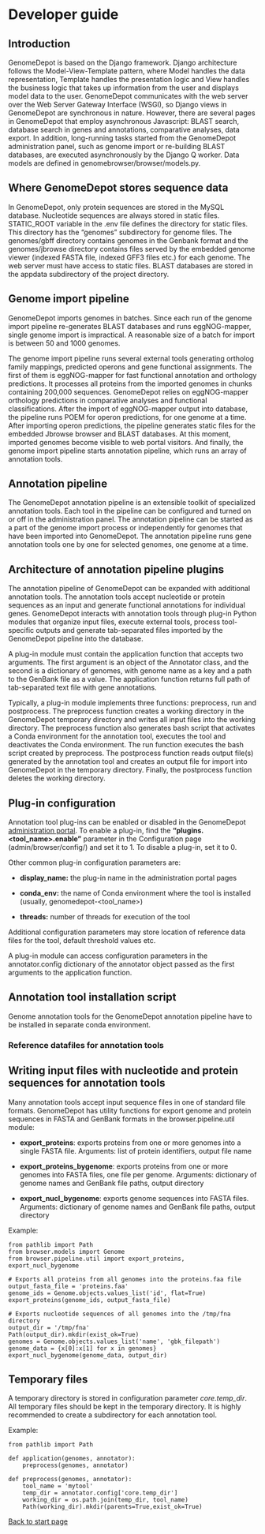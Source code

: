 # Developer guide

## Introduction

GenomeDepot is based on the Django framework. Django architecture follows the Model-View-Template pattern, where Model handles the data representation, Template handles the presentation logic and View handles the business logic that takes up information from the user and displays model data to the user. GenomeDepot communicates with the web server over the Web Server Gateway Interface (WSGI), so Django views in GenomeDepot are synchronous in nature. However, there are several pages in GenomeDepot that employ asynchronous Javascript: BLAST search, database search in genes and annotations, comparative analyses, data export. In addition, long-running tasks started from the GenomeDepot administration panel, such as genome import or re-building BLAST databases, are executed asynchronously by the Django Q worker. Data models are defined in genomebrowser/browser/models.py.

## Where GenomeDepot stores sequence data

In GenomeDepot, only protein sequences are stored in the MySQL database. Nucleotide sequences are always stored in static files. STATIC_ROOT variable in the .env file defines the directory for static files. This directory has the “genomes” subdirectory for genome files. The genomes/gbff directory contains genomes in the Genbank format and the genomes/jbrowse directory contains files served by the embedded genome viewer (indexed FASTA file, indexed GFF3 files etc.) for each genome. The web server must have access to static files. BLAST databases are stored in the appdata subdirectory of the project directory. 

## Genome import pipeline

GenomeDepot imports genomes in batches. Since each run of the genome import pipeline re-generates BLAST databases and runs eggNOG-mapper, single genome import is impractical. A reasonable size of a batch for import is between 50 and 1000 genomes. 

The genome import pipeline runs several external tools generating ortholog family mappings, predicted operons and gene functional assignments. The first of them is eggNOG-mapper for fast functional annotation and orthology predictions. It processes all proteins from the imported genomes in chunks containing 200,000 sequences. GenomeDepot relies on eggNOG-mapper orthology predictions in comparative analyses and functional classifications. After the import of eggNOG-mapper output into database, the pipeline runs POEM for operon predictions, for one genome at a time. After importing operon predictions, the pipeline generates static files for the embedded Jbrowse browser and BLAST databases. At this moment, imported genomes become visible to web portal visitors. And finally, the genome import pipeline starts annotation pipeline, which runs an array of annotation tools.

## Annotation pipeline

The GenomeDepot annotation pipeline is an extensible toolkit of specialized annotation tools. Each tool in the pipeline can be configured and turned on or off in the administration panel. The annotation pipeline can be started as a part of the genome import process or independently for genomes that have been imported into GenomeDepot. The annotation pipeline runs gene annotation tools one by one for selected genomes, one genome at a time. 

## Architecture of annotation pipeline plugins

The annotation pipeline of GenomeDepot can be expanded with additional annotation tools. The annotation tools accept nucleotide or protein sequences as an input and generate functional annotations for individual genes. GenomeDepot interacts with annotation tools through plug-in Python modules that organize input files, execute external tools, process tool-specific outputs and generate tab-separated files imported by the GenomeDepot pipeline into the database.

A plug-in module must contain the application function that accepts two arguments. The first argument is an object of the Annotator class, and the second is a dictionary of genomes, with genome name as a key and a path to the GenBank file as a value. The application function returns full path of tab-separated text file with gene annotations.

Typically, a plug-in module implements three functions: preprocess, run and postprocess. The preprocess function creates a working directory in the GenomeDepot temporary directory and writes all input files into the working directory. The preprocess function also generates bash script that activates a Conda environment for the annotation tool, executes the tool and deactivates the Conda environment. The run function executes the bash script created by preprocess. The postprocess function reads output file(s) generated by the annotation tool and creates an output file for import into GenomeDepot in the temporary directory. Finally, the postprocess function deletes the working directory. 

## Plug-in configuration

Annotation tool plug-ins can be enabled or disabled in the GenomeDepot [administration portal](admin.md). To enable a plug-in, find the **“plugins.<tool_name>.enable”** parameter in the Configuration page (admin/browser/config/) and set it to 1. To disable a plug-in, set it to 0.

Other common plug-in configuration parameters are:

* **display_name:** the plug-in name in the administration portal pages

* **conda_env:** the name of Conda environment where the tool is installed (usually, genomedepot-<tool_name>)

* **threads:** number of threads for execution of the tool

Additional configuration parameters may store location of reference data files for the tool, default threshold values etc.

A plug-in module can access configuration parameters in the annotator.config dictionary of the annotator object passed as the first arguments to the application function.

## Annotation tool installation script

Genome annotation tools for the GenomeDepot annotation pipeline have to be installed in separate conda environment.

### Reference datafiles for annotation tools

## Writing input files with nucleotide and protein sequences for annotation tools

Many annotation tools accept input sequence files in one of standard file formats. GenomeDepot has utility functions for export genome and protein sequences in FASTA and GenBank formats in the browser.pipeline.util module:

* **export_proteins**: exports proteins from one or more genomes into a single FASTA file. Arguments: list of protein identifiers, output file name

* **export_proteins_bygenome**: exports proteins from one or more genomes into FASTA files, one file per genome. Arguments: dictionary of genome names and GenBank file paths, output directory

* **export_nucl_bygenome**: exports genome sequences into FASTA files. Arguments: dictionary of genome names and GenBank file paths, output directory

Example:
```
from pathlib import Path
from browser.models import Genome
from browser.pipeline.util import export_proteins, export_nucl_bygenome

# Exports all proteins from all genomes into the proteins.faa file
output_fasta_file = 'proteins.faa'
genome_ids = Genome.objects.values_list('id', flat=True)
export_proteins(genome_ids, output_fasta_file)

# Exports nucleotide sequences of all genomes into the /tmp/fna directory
output_dir = '/tmp/fna'
Path(output_dir).mkdir(exist_ok=True)
genomes = Genome.objects.values_list('name', 'gbk_filepath')
genome_data = {x[0]:x[1] for x in genomes}
export_nucl_bygenome(genome_data, output_dir)
```

## Temporary files
A temporary directory is stored in configuration parameter *core.temp_dir*. All temporary files should be kept in the temporary directory. It is highly recommended to create a subdirectory for each annotation tool.

Example:
```
from pathlib import Path

def application(genomes, annotator):
	preprocess(genomes, annotator)
	
def preprocess(genomes, annotator):
	tool_name = 'mytool'
	temp_dir = annotator.config['core.temp_dir']
	working_dir = os.path.join(temp_dir, tool_name)
	Path(working_dir).mkdir(parents=True,exist_ok=True)
```


[Back to start page](README.md)
